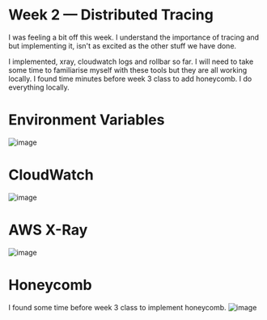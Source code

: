 # Week 2 — Distributed Tracing

I was feeling a bit off this week. I understand the importance of tracing and but implementing it, isn't as excited as the other stuff we have done.

I implemented, xray, cloudwatch logs and rollbar so far. I will need to take some time to familiarise myself with these tools but they are all working locally. I found time minutes before week 3 class to add honeycomb. I do everything locally.

# Environment Variables
![image](https://user-images.githubusercontent.com/18177131/222918511-2f9e68bd-2d7b-4392-9206-9fdba34aba33.png)



# CloudWatch
![image](https://user-images.githubusercontent.com/18177131/222917870-2a40b553-33c2-423f-9b90-7ce23269d3bb.png)


# AWS X-Ray

![image](https://user-images.githubusercontent.com/18177131/222917802-1d751910-4be0-483b-b3ce-23596212af25.png)



# Honeycomb

I found some time before week 3 class to implement honeycomb.
![image](https://user-images.githubusercontent.com/18177131/222917476-ebb39927-3d7f-4c56-a12e-34c9cdc9256d.png)


